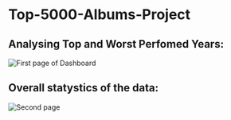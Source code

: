 # Top-5000-Albums-Project

## Analysing Top and Worst Perfomed Years:

![First page of Dashboard](https://github.com/utinoeblo/Top-5000-Albums-Project/blob/d4ac1c7ad2a32843fbf89722c4f6305d50ae7223/Top%20and%20Bottom%20Albums%20Dashboard.png)

## Overall statystics of the data:

![Second page](https://github.com/utinoeblo/Top-5000-Albums-Project/blob/d4ac1c7ad2a32843fbf89722c4f6305d50ae7223/Overall%20Statistics.png)
